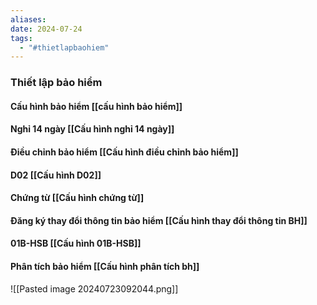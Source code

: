 ```yaml
---
aliases: 
date: 2024-07-24
tags:
  - "#thietlapbaohiem"
---
```


### Thiết lập bảo hiểm
#### Cấu hình bảo hiểm [[cấu hình bảo hiểm]]
#### Nghỉ 14 ngày [[Cấu hình nghỉ 14 ngày]]
#### Điều chỉnh bảo hiểm [[Cấu hình điều chỉnh bảo hiểm]]
#### D02 [[Cấu hình D02]]
#### Chứng từ [[Cấu hình chứng từ]]
#### Đăng ký thay đổi thông tin bảo hiểm [[Cấu hình thay đổi thông tin BH]]
#### 01B-HSB [[Cấu hình 01B-HSB]]
#### Phân tích bảo  hiểm [[Cấu hình phân tích bh]]

![[Pasted image 20240723092044.png]]

